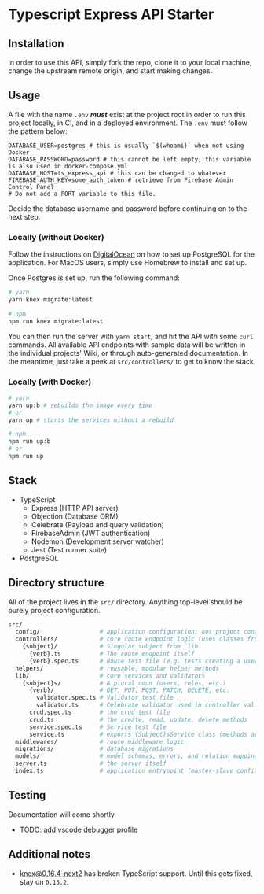 # Typescript Express API Starter

## Installation

In order to use this API, simply fork the repo, clone it to
your local machine, change the upstream remote origin, and
start making changes.

## Usage

A file with the name `.env` _**must**_ exist at the project
root in order to run this project locally, in CI, and in a
deployed environment. The `.env` must follow the pattern
below:

```env
DATABASE_USER=postgres # this is usually `$(whoami)` when not using Docker
DATABASE_PASSWORD=password # this cannot be left empty; this variable is also used in docker-compose.yml
DATABASE_HOST=ts_express_api # this can be changed to whatever
FIREBASE_AUTH_KEY=some_auth_token # retrieve from Firebase Admin Control Panel
# Do not add a PORT variable to this file.
```

Decide the database username and password before continuing
on to the next step.

### Locally (without Docker)

Follow the instructions on [DigitalOcean](https://www.digitalocean.com/community/tutorials/how-to-install-and-use-postgresql-on-ubuntu-18-04)
on how to set up PostgreSQL for the application. For MacOS
users, simply use Homebrew to install and set up.

Once Postgres is set up, run the following command:

```bash
# yarn
yarn knex migrate:latest

# npm
npm run knex migrate:latest
```

You can then run the server with `yarn start`, and hit the
API with some `curl` commands. All available API endpoints
with sample data will be written in the individual projects'
Wiki, or through auto-generated documentation. In the
meantime, just take a peek at `src/controllers/` to get to
know the stack.

### Locally (with Docker)

```bash
# yarn
yarn up:b # rebuilds the image every time
# or
yarn up # starts the services without a rebuild

# npm
npm run up:b
# or
npm run up
```

## Stack

- TypeScript
  - Express (HTTP API server)
  - Objection (Database ORM)
  - Celebrate (Payload and query validation)
  - FirebaseAdmin (JWT authentication)
  - Nodemon (Development server watcher)
  - Jest (Test runner suite)
- PostgreSQL

## Directory structure

All of the project lives in the `src/` directory. Anything
top-level should be purely project configuration.

```bash
src/
  config/                 # application configuration; not project config
  controllers/            # core route endpoint logic (uses classes from `lib`)
    {subject}/            # Singular subject from `lib`
      {verb}.ts           # The route endpoint itself
      {verb}.spec.ts      # Route test file (e.g. tests creating a user, etc.)
  helpers/                # reusable, modular helper methods
  lib/                    # core services and validators
    {subject}s/           # A plural noun (users, roles, etc.)
      {verb}/             # GET, PUT, POST, PATCH, DELETE, etc.
        validator.spec.ts # Validator test file
        validator.ts      # Celebrate validator used in controller validation options
      crud.spec.ts        # the crud test file
      crud.ts             # the create, read, update, delete methods
      service.spec.ts     # Service test file
      service.ts          # exports {Subject}sService class (methods are static); the roadmaps of steps
  middlewares/            # route middleware logic
  migrations/             # database migrations
  models/                 # model schemas, errors, and relation mappings (don't use Objection validation)
  server.ts               # the server itself
  index.ts                # application entrypoint (master-slave configuration)
```

## Testing

Documentation will come shortly

- TODO: add vscode debugger profile

## Additional notes

- [knex@0.16.4-next2](https://github.com/tgriesser/knex/issues/2998#issuecomment-472631411)
  has broken TypeScript support. Until this gets fixed,
  stay on `0.15.2`.
